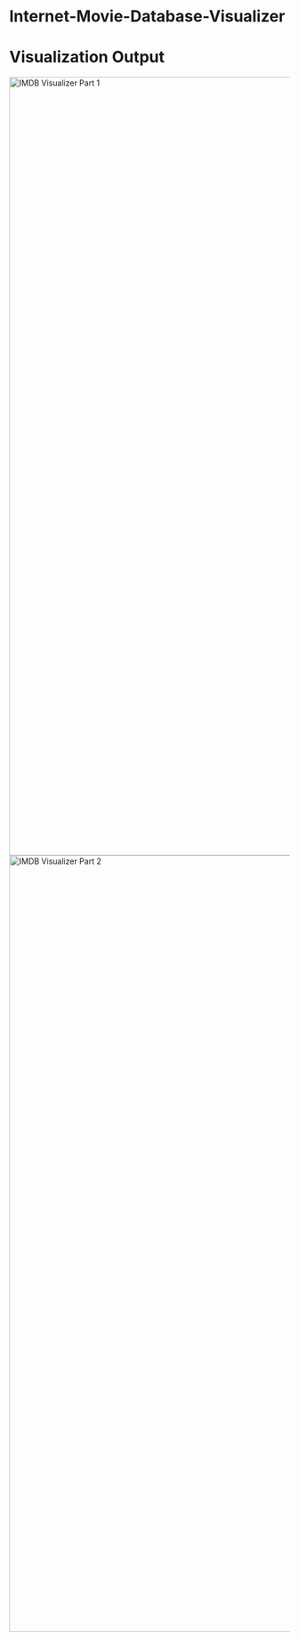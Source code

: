 # Internet-Movie-Database-Visualizer


# Visualization Output
<img width="1397" alt="IMDB Visualizer Part 1" src="https://user-images.githubusercontent.com/79876261/213918527-ea1b0dec-efa0-4209-be41-404ad7dc4a47.png">
<img width="1394" alt="IMDB Visualizer Part 2" src="https://user-images.githubusercontent.com/79876261/213918534-74b548e2-d349-49f5-b439-63caa4db64bc.png">
